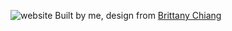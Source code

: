 ![website](https://github.com/dyoo47/personal-site/assets/34610019/1b8cbe9c-03cf-4af8-acb1-239f6c60c923)
Built by me, design from [Brittany Chiang](https://brittanychiang.com/)
